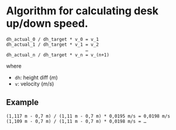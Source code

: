 # Algorithm for calculating desk up/down speed.

```
dh_actual_0 / dh_target * v_0 = v_1
dh_actual_1 / dh_target * v_1 = v_2
                              …
dh_actual_n / dh_target * v_n = v_(n+1)
```

where
* `dh`: height diff (_m_)
* `v`:  velocity (_m_/_s_)

## Example
```
(1,117 m - 0,7 m) / (1,11 m - 0,7 m) * 0,0195 m/s = 0,0198 m/s
(1,109 m - 0,7 m) / (1,11 m - 0,7 m) * 0,0198 m/s = …
```
